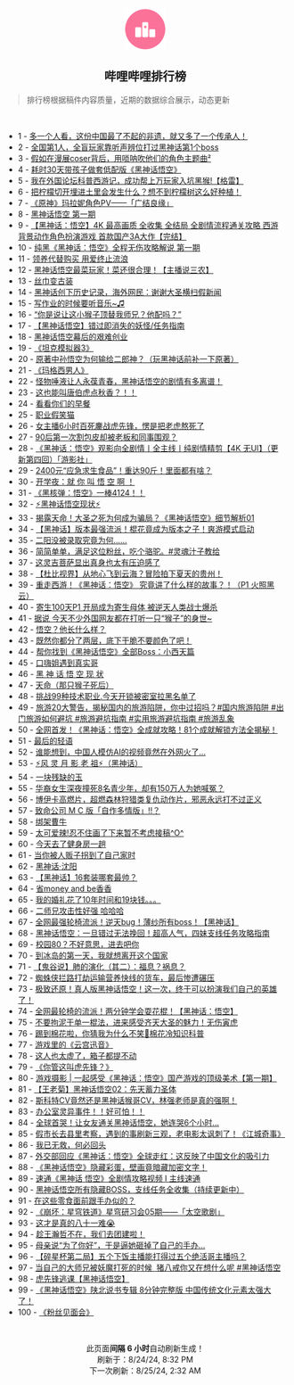 <div align="center">
    <img src="./assets/icon_rank.png" alt="logo" />
    <h2>哔哩哔哩排行榜</h>
</div>

> 排行榜根据稿件内容质量，近期的数据综合展示，动态更新

<br />

<ul><li><span>1 - <a href=https://www.bilibili.com/BV1eb4214727>多一个人看，这份中国最了不起的非遗，就又多了一个传承人！</a></span></li><li><span>2 - <a href=https://www.bilibili.com/BV1vz421i7mM>全国第1人，全盲玩家靠听声辨位打过黑神话第1个boss</a></span></li><li><span>3 - <a href=https://www.bilibili.com/BV1Jz421i7w6>假如在漫展coser背后，用唢呐吹他们的角色主题曲²</a></span></li><li><span>4 - <a href=https://www.bilibili.com/BV1EyWVe9E7q>耗时30天带孩子做套低配版《黑神话悟空》</a></span></li><li><span>5 - <a href=https://www.bilibili.com/BV1aw4m1k7s1>我在外国论坛科普西游记，成功帮上万玩家入坑黑猴!【格雷】</a></span></li><li><span>6 - <a href=https://www.bilibili.com/BV18w4m1k7rV>把柠檬切开埋进土里会发生什么？想不到柠檬树这么好种植！</a></span></li><li><span>7 - <a href=https://www.bilibili.com/BV1n4421S7o8>《原神》玛拉妮角色PV——「广结良缘」</a></span></li><li><span>8 - <a href=https://www.bilibili.com/BV1KE4m197MV>黑神话悟空&nbsp;第一期</a></span></li><li><span>9 - <a href=https://www.bilibili.com/BV1AE4m1d7XT>【黑神话：悟空】4K&nbsp;最高画质&nbsp;全收集&nbsp;全结局&nbsp;全剧情流程通关攻略&nbsp;西游背景动作角色扮演游戏&nbsp;首款国产3A大作【完结】</a></span></li><li><span>10 - <a href=https://www.bilibili.com/BV114421U75X>纯黑《黑神话：悟空》全程无伤攻略解说&nbsp;第一期</a></span></li><li><span>11 - <a href=https://www.bilibili.com/BV1GT421z76Y>领养代替购买&nbsp;用爱终止流浪</a></span></li><li><span>12 - <a href=https://www.bilibili.com/BV1k2421Z77v>黑神话悟空最菜玩家！菜还很合理！【主播说三农】</a></span></li><li><span>13 - <a href=https://www.bilibili.com/BV1yHW8eCEWm>丝巾变古装</a></span></li><li><span>14 - <a href=https://www.bilibili.com/BV1H2421Z7Ls>黑神话创下历史记录，海外网民：谢谢大圣横扫假新闻</a></span></li><li><span>15 - <a href=https://www.bilibili.com/BV17i421r7kv>写作业的时候要听音乐~♫</a></span></li><li><span>16 - <a href=https://www.bilibili.com/BV1c6WmesEf5>“你是说让这小猴子顶替我师兄？他配吗？”</a></span></li><li><span>17 - <a href=https://www.bilibili.com/BV1Jw4m1r7va>【黑神话悟空】错过即消失的妖怪/任务指南</a></span></li><li><span>18 - <a href=https://www.bilibili.com/BV131421t7Bj>黑神话悟空幕后的艰难创业</a></span></li><li><span>19 - <a href=https://www.bilibili.com/BV1Qr421M7Xs>《坦克模拟器3》</a></span></li><li><span>20 - <a href=https://www.bilibili.com/BV1e4421Z7je>原著中孙悟空为何输给二郎神？（玩黑神话前补一下原著）</a></span></li><li><span>21 - <a href=https://www.bilibili.com/BV1tZ421L792>《玛格西男人》</a></span></li><li><span>22 - <a href=https://www.bilibili.com/BV1RW42197C8>怪物唾液让人永葆青春，黑神话悟空的剧情有多离谱！</a></span></li><li><span>23 - <a href=https://www.bilibili.com/BV1Ti421a7Fr>这也能叫唐伯虎点秋香？！！</a></span></li><li><span>24 - <a href=https://www.bilibili.com/BV1zH4y1c7Bo>看看你们的早餐</a></span></li><li><span>25 - <a href=https://www.bilibili.com/BV1GYWHePEWu>职业假笑猫</a></span></li><li><span>26 - <a href=https://www.bilibili.com/BV1arW5e1E7D>女主播6小时百死鏖战虎先锋，愣是把老虎熬死了</a></span></li><li><span>27 - <a href=https://www.bilibili.com/BV1RE4m1R7Pm>90后第一次割包皮却被老板和同事围观？</a></span></li><li><span>28 - <a href=https://www.bilibili.com/BV1RuWpezE7h>《黑神话：悟空》观影向全剧情丨全主线丨纯剧情精剪【4K&nbsp;无UI】（更新第四回）「游影社」</a></span></li><li><span>29 - <a href=https://www.bilibili.com/BV1N4421f75Q>2400元“应急求生食品”！重达90斤！里面都有啥？</a></span></li><li><span>30 - <a href=https://www.bilibili.com/BV1VT421z711>开学夜：就&nbsp;你&nbsp;叫&nbsp;悟&nbsp;空&nbsp;啊&nbsp;！</a></span></li><li><span>31 - <a href=https://www.bilibili.com/BV1i4WGejEGk>《黑核弹：悟空》一棒4124！！</a></span></li><li><span>32 - <a href=https://www.bilibili.com/BV1SH4y1c7vm>⚡黑神话悟空现状⚡</a></span></li><li><span>33 - <a href=https://www.bilibili.com/BV1eb42147E4>揭露天命！大圣之死为何成为骗局？《黑神话悟空》细节解析01</a></span></li><li><span>34 - <a href=https://www.bilibili.com/BV1s7WteBEmp>【黑神话】版本最强流派！棍花竟成为版本之子！爽游模式启动</a></span></li><li><span>35 - <a href=https://www.bilibili.com/BV1tw4m1r7cH>二阳没被录取究竟为何……</a></span></li><li><span>36 - <a href=https://www.bilibili.com/BV1Pf421i7Vd>简简单单，满足这位粉丝，吃个骆驼。#灵魂汁子教给</a></span></li><li><span>37 - <a href=https://www.bilibili.com/BV12Z421N7RH>这灵吉菩萨显出真身也太有压迫感了</a></span></li><li><span>38 - <a href=https://www.bilibili.com/BV1GZ421L7Le>【杜比视界】从地心飞到云海？冒险拍下夏天的贵州！</a></span></li><li><span>39 - <a href=https://www.bilibili.com/BV1US411w7SP>重走西游！《黑神话：悟空》&nbsp;究竟讲了什么样的故事？！（P1&nbsp;火照黑云）</a></span></li><li><span>40 - <a href=https://www.bilibili.com/BV1kE421F7aE>寄生100天P1&nbsp;开局成为寄生母体&nbsp;被逆天人类战士爆杀</a></span></li><li><span>41 - <a href=https://www.bilibili.com/BV124421U7Hp>据说&nbsp;今天不少外国网友都在打听一只“猴子”的身世~</a></span></li><li><span>42 - <a href=https://www.bilibili.com/BV12E4m197fA>悟空？他长什么样？</a></span></li><li><span>43 - <a href=https://www.bilibili.com/BV18Z421K7rT>既然你都分了两层，底下干脆不要颜色了吧！</a></span></li><li><span>44 - <a href=https://www.bilibili.com/BV1f2W4efERc>帮你找到《黑神话悟空》全部Boss：小西天篇</a></span></li><li><span>45 - <a href=https://www.bilibili.com/BV1kz421e7ko>口嗨姐遇到真实哥</a></span></li><li><span>46 - <a href=https://www.bilibili.com/BV1eZ421T7EL>黑&nbsp;神&nbsp;话&nbsp;悟&nbsp;空&nbsp;现&nbsp;状</a></span></li><li><span>47 - <a href=https://www.bilibili.com/BV112421Z7tW>天命（那只猴子死后）</a></span></li><li><span>48 - <a href=https://www.bilibili.com/BV1XZ421N7uK>挑战99种技术职业.今天开锁被密室拉黑名单了</a></span></li><li><span>49 - <a href=https://www.bilibili.com/BV1Ar421N7PL>旅游20大警告，揭秘国内的旅游陷阱，你中过招吗？#国内旅游陷阱&nbsp;#出门旅游如何避坑&nbsp;#旅游避坑指南&nbsp;#实用旅游避坑指南&nbsp;#旅游乱象</a></span></li><li><span>50 - <a href=https://www.bilibili.com/BV1tM4m1a7bG>全网首发！《黑神话：悟空》全成就攻略！81个成就解锁方法全揭秘！</a></span></li><li><span>51 - <a href=https://www.bilibili.com/BV1WM4m1Y7fV>最后的轻语</a></span></li><li><span>52 - <a href=https://www.bilibili.com/BV1jb42177mf>谁能想到，中国人模仿AI的视频竟然在外网火了…</a></span></li><li><span>53 - <a href=https://www.bilibili.com/BV1VSWaeAEMz>⚡️风&nbsp;灵&nbsp;月&nbsp;影&nbsp;老&nbsp;祖⚡️（黑神话）</a></span></li><li><span>54 - <a href=https://www.bilibili.com/BV11GWxePEDh>一块残缺的玉</a></span></li><li><span>55 - <a href=https://www.bilibili.com/BV11U411U7Yo>华裔女生深夜撞死8名青少年，却有150万人为她喊冤？</a></span></li><li><span>56 - <a href=https://www.bilibili.com/BV12S42197Ci>博伊卡高燃片，超燃森林狩猎类复仇动作片，邪恶永远打不过正义</a></span></li><li><span>57 - <a href=https://www.bilibili.com/BV1M1421b7ke>致命公司&nbsp;M&nbsp;C&nbsp;版「自作多情版」!!？</a></span></li><li><span>58 - <a href=https://www.bilibili.com/BV17S421974n>绑架曹牛</a></span></li><li><span>59 - <a href=https://www.bilibili.com/BV1b4421Z7Wm>太可爱辣!忍不住画了下来暂不考虑接稿^O^</a></span></li><li><span>60 - <a href=https://www.bilibili.com/BV19z421e7hD>今天去了健身房一趟</a></span></li><li><span>61 - <a href=https://www.bilibili.com/BV1z9Whe6EUg>当你被人贩子拐到了自己家时</a></span></li><li><span>62 - <a href=https://www.bilibili.com/BV1SM4m1a7My>黑神话·沈阳</a></span></li><li><span>63 - <a href=https://www.bilibili.com/BV1yQWGeFEyr>【黑神话】16套装哪套最帅？</a></span></li><li><span>64 - <a href=https://www.bilibili.com/BV1ky411i7hs>省money&nbsp;and&nbsp;be香香</a></span></li><li><span>65 - <a href=https://www.bilibili.com/BV114421f7J3>我的婚礼花了10年时间和19块钱。。。</a></span></li><li><span>66 - <a href=https://www.bilibili.com/BV1sU411U7V9>二师兄攻击性好强&nbsp;哈哈哈</a></span></li><li><span>67 - <a href=https://www.bilibili.com/BV1f2421d7qV>全网最强轮椅流派！逆天bug！薄纱所有boss！【黑神话】</a></span></li><li><span>68 - <a href=https://www.bilibili.com/BV1Ef421e7iL>黑神话悟空：一旦错过无法挽回！超高人气，四妹支线任务攻略指南</a></span></li><li><span>69 - <a href=https://www.bilibili.com/BV1h1421x7Gq>校园80？不好意思，进去吧你</a></span></li><li><span>70 - <a href=https://www.bilibili.com/BV1Sy411e7y5>到冰岛的第一天，我就想离开这个国家</a></span></li><li><span>71 - <a href=https://www.bilibili.com/BV1kH4y1c7KR>【鬼谷说】肺的演化（其二）：福息？祸息？</a></span></li><li><span>72 - <a href=https://www.bilibili.com/BV1YM4m1y7EF>蜘蛛侠拦路打劫运输营养快线的货车，最后惨遭碾压</a></span></li><li><span>73 - <a href=https://www.bilibili.com/BV1Qf421q7pM>极致还原！真人版黑神话悟空！这一次，终于可以扮演我们自己的英雄了！</a></span></li><li><span>74 - <a href=https://www.bilibili.com/BV1bbW4eGEsY>全网最轮椅的流派！两分钟学会耍花棍！【黑神话：悟空】</a></span></li><li><span>75 - <a href=https://www.bilibili.com/BV1NBWSeeEFe>不要拘泥于单一棍法，进来感受齐天大圣的魅力！无伤寅虎</a></span></li><li><span>76 - <a href=https://www.bilibili.com/BV1Qx4y1s7G4>踢到棉花啦，你猜我为什么不笑🥺棉花冷知识科普</a></span></li><li><span>77 - <a href=https://www.bilibili.com/BV1TW421X7KY>游戏里的《云宫迅音》</a></span></li><li><span>78 - <a href=https://www.bilibili.com/BV14E4m197Zk>这人也太虚了，箱子都提不动</a></span></li><li><span>79 - <a href=https://www.bilibili.com/BV1CzW4eeEzL>《你管这叫虎先锋？》</a></span></li><li><span>80 - <a href=https://www.bilibili.com/BV1UDWjejEuw>游戏摄影&nbsp;|&nbsp;一起感受《黑神话：悟空》国产游戏的顶级美术【第一期】</a></span></li><li><span>81 - <a href=https://www.bilibili.com/BV114421Z7ui>【王老菊】黑神话悟空02：先天蓄力圣体</a></span></li><li><span>82 - <a href=https://www.bilibili.com/BV1uz421i75p>斯科特CV竟然还是黑神话猴哥CV，林强老师是真的强啊！</a></span></li><li><span>83 - <a href=https://www.bilibili.com/BV1tW421Q7UL>办公室灵异事件！！好可怕！！</a></span></li><li><span>84 - <a href=https://www.bilibili.com/BV1Uw4m1k7hG>全球首哭！让女友通关黑神话悟空，她连哭6个小时…</a></span></li><li><span>85 - <a href=https://www.bilibili.com/BV1iy411e7dY>假市长去县里考察，遇到的事刷新三观，老电影太讽刺了！《江城奇事》</a></span></li><li><span>86 - <a href=https://www.bilibili.com/BV1gM4m117qj>我已无救，何必回头</a></span></li><li><span>87 - <a href=https://www.bilibili.com/BV17i421a7Lp>外交部回应《黑神话：悟空》全球走红：这反映了中国文化的吸引力</a></span></li><li><span>88 - <a href=https://www.bilibili.com/BV1zn4y1f7Pe>《黑神话悟空》隐藏彩蛋，壁画竟暗藏加密文字！</a></span></li><li><span>89 - <a href=https://www.bilibili.com/BV1yBW4eNExA>速通《黑神话&nbsp;悟空》全剧情攻略视频&nbsp;I&nbsp;主线速通</a></span></li><li><span>90 - <a href=https://www.bilibili.com/BV1qH4y1c7M9>黑神话悟空所有隐藏BOSS，支线任务全收集（持续更新中）</a></span></li><li><span>91 - <a href=https://www.bilibili.com/BV1CZ421T7Gr>在这些零食面前跟手办似的？</a></span></li><li><span>92 - <a href=https://www.bilibili.com/BV1HM4m1Y79E>《崩坏：星穹铁道》星穹研习会05期——「太空歌剧」</a></span></li><li><span>93 - <a href=https://www.bilibili.com/BV1sS421Q7Ws>这才是真的八十一难😭</a></span></li><li><span>94 - <a href=https://www.bilibili.com/BV1pi421r79t>趁王瀚哲不在，我们去团建啦！</a></span></li><li><span>95 - <a href=https://www.bilibili.com/BV1yS421X7Jf>母亲说“为了你好”，于是逼她砸掉了自己的手办…</a></span></li><li><span>96 - <a href=https://www.bilibili.com/BV1Wz421B7tK>【碎星杯第二局】五个下饭主播能打得过五个绝活哥主播吗？</a></span></li><li><span>97 - <a href=https://www.bilibili.com/BV1tgWteVEnp>当自己的大师兄被妖魔打死的时候&nbsp;&nbsp;猪八戒你又在想什么呢&nbsp;#黑神话悟空</a></span></li><li><span>98 - <a href=https://www.bilibili.com/BV1Z6W3emE2k>虎先锋逃课【黑神话悟空】</a></span></li><li><span>99 - <a href=https://www.bilibili.com/BV1cLWGeREZg>《黑神话悟空》陕北说书专辑&nbsp;8分钟完整版&nbsp;中国传统文化元素太强大了！</a></span></li><li><span>100 - <a href=https://www.bilibili.com/BV1hmWDejEsL>《粉丝见面会》</a></span></li></ul>

<br />

<p align=center>此页面<b>间隔 6 小时</b>自动刷新生成！<br>刷新于：8/24/24, 8:32 PM<br>下一次刷新：8/25/24, 2:32 AM</p>